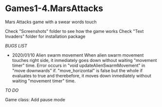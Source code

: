 # Games1-4.MarsAttacks
Mars Attacks game with a swear words touch

Check "Screenshots" folder to see how the game works
Check "Text Invaders" folder for installation package

_BUGS LIST_

- 2020/01/10 Alien swarm movement
When alien swarm movement touches right side, it inmediately goes down without waiting "movement timer" time.
Error occurs in "void updateAlienSwarmMovement" in "move downwards" if. "move_horizontal" is false but the whole if evaluates to true and therebefore, it moves down inmediately without waiting "movement timer" time.


_TO DO_

Game class: Add pause mode
